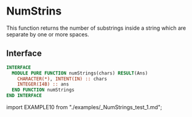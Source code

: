 # NumStrins

<!-- markdownlint-disable MD041 MD013 MD033 MD012 -->

This function returns the number of substrings inside a string which are separate by one or more spaces.

## Interface

<Tabs>
<TabItem value="interface" label="܀ Interface" default>

```fortran
INTERFACE
  MODULE PURE FUNCTION numStrings(chars) RESULT(Ans)
    CHARACTER(*), INTENT(IN) :: chars
    INTEGER(I4B) :: ans
  END FUNCTION numStrings
END INTERFACE
```

</TabItem>

<TabItem value="example" label="️܀ See example">

import EXAMPLE10 from "./examples/_NumStrings_test_1.md";

<EXAMPLE10 />

</TabItem>

<TabItem value="close" label="↢ ">

</TabItem>
</Tabs>
